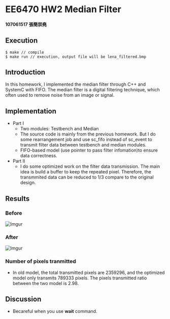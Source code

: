 # EE6470 HW2 Median Filter

#### 107061517 張簡崇堯
## Execution
```
$ make // compile
$ make run // execution, output file will be lena_filtered.bmp
```
## Introduction
In this homework, I implemented the median filter through C++ and SystemC with FIFO. The median filter is a digital filtering technique, which often used to remove noise from an image or signal.
## Implementation
* Part I
  * Two modules: Testbench and Median
  * The source code is mainly from the previous homework. But I do some rearrangement job and use sc_fifo instead of sc_event to transmit filter data between testbench and median modules.
  * FIFO-based model (use pointer to pass filter infomation)to ensure data correctness.
* Part II
  * I do some optimized work on the filter data transmission. The main idea is build a buffer to keep the repeated pixel. Therefore, the transmmited data can be reduced to 1/3 compare to the original design.
  
## Results
### Before
![Imgur](https://i.imgur.com/tu9o14M.png)
### After
![Imgur](https://i.imgur.com/P76HgHK.png)
### Number of pixels tranmitted
* In old model, the total transmitted pixels are 2359296, and the optimized model only transmits 789333 pixels. The pixels transmitted ratio between the two model is 2.98.
## Discussion
* Becareful when you use **wait** command.